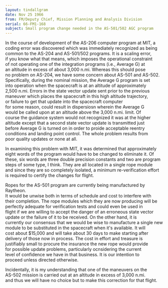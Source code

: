 ```yaml
---
layout: tindallgram
date: Nov 25 1966 
from: FM/Deputy Chief, Mission Planning and Analysis Division
serial: 66-FM1-168
subject: Small program change needed in the AS-501/502 AGC program
---
```

In the course of development of the AS-206 computer program at MIT, a  
coding error was discovered which was immediately recognized as being  
common to the AS-204 and AS-501/502 programs. It is a scaling error,  
if you know what that means, which imposes the operational constraint  
of not operating one of the integration programs (i.e., Average G) at  
an altitude in excess of about 3,000 n.mi. Whereas this should pose  
no problem on AS-204, we have some concern about AS-501 and AS-502.  
Specifically, during the nominal mission, the Average G program is set  
into operation when the spacecraft is at an altitude of approximately  
2,500 n.mi. Errors in the state vector update sent prior to the previous  
maneuver which places the spacecraft in this high altitude trajectory,  
or failure to get that update into the spacecraft computer  
for some reason, could result in dispersiosn wherein the Average G  
would be called upon at an altitude above the 3,000 n.mi. limit. Of  
course the guidance system would not recognized it was at the higher  
altitude except that a second state vector update is transmitted just  
before Average G is turned on in order to proide acceptable reentry  
conditions and landing point control. The whole problem results from  
poor quality updates or none at all.

In examining this problem with MIT, it was determined that approximately  
eight words of the program would have to be changed to eliminate it. Of  
these, six words are three double precision constants and two are program  
steps of some type, I think. They are all located in a single rope module  
and since they are so completely isolated, a minimum re-verification effort  
is required to certify the changes for flight.

Ropes for the AS-501 program are currently being manufactured by Raytheon.  
It would be unwise both in terms of schedule and cost to interfere with  
their completion. The rope modules which they are now producing will be  
perfectly adequate for verification tests and could even be used in  
flight if we are willing to accept the danger of an erroneous state vector  
update or the failure of it to be received. On the other hand, it is  
currently our consensus that we would be wise to manufacture a single new  
module to be substituted in the spacecraft when it's available. It will  
cost about $15,000 and will take about 30 days to make starting after  
delivery of those now in process. The cost in effort and treasure is  
justifiably small to procure the insurance the new rope would provide  
for possible update problems, particularly ocnsidering the current  
level of confidence we have in that business. It is our intention to  
proceed unless directed otherwise.

Incidentally, it is my understanding that one of the maneuvers on the  
AS-502 mission is carried out at an altitude in excess of 3,000 n.mi.  
and thus we will have no choice but to make this correction for that flight.
